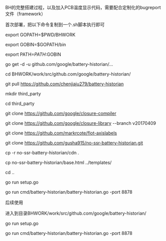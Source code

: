 BH的完整搭建过程，以及加入PCB温度显示代码，需要配合定制化的bugreport文件（framework）

首次部署，把以下命令复制到一个.sh脚本执行即可

export GOPATH=$PWD/BHWORK

export GOBIN=$GOPATH/bin

export PATH=$PATH:$GOBIN

go get -d -u github.com/google/battery-historian/...

cd BHWORK/work/src/github.com/google/battery-historian/

git pull https://github.com/chenjiaju279/battery-historian

mkdir third_party

cd third_party

git clone https://github.com/google/closure-compiler

git clone https://github.com/google/closure-library --branch v20170409

git clone https://github.com/markrcote/flot-axislabels

git clone https://github.com/gusha915/no-ssr-battery-historian.git

cp -r no-ssr-battery-historian/cdn .

cp no-ssr-battery-historian/base.html ../templates/

cd ..

go run setup.go

go run cmd/battery-historian/battery-historian.go -port 8878

后续使用

进入到目录BHWORK/work/src/github.com/google/battery-historian/

go run setup.go

go run cmd/battery-historian/battery-historian.go -port 8878

